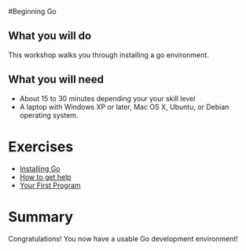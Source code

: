 #Beginning Go

## What you will do

This workshop walks you through installing a go environment.

## What you will need

* About 15 to 30 minutes depending your your skill level
* A laptop with Windows XP or later, Mac OS X, Ubuntu, or Debian operating system.

# Exercises

* [Installing Go](https://github.com/gSchool/go/tree/master/Exercises/Installing-Go/readme.md)
* [How to get help](https://github.com/gSchool/go/blob/master/Exercises/How-to-get-help/readme.md)
* [Your First Program](http://go-talks.appspot.com/github.com/gSchool/go/Exercises/Your-First-Program/hello.slide)

# Summary

Congratulations!  You now have a usable Go development environment!
